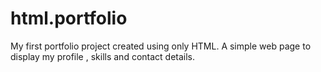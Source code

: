 # html.portfolio
My first portfolio project created using only HTML. A simple web page to display my profile , skills and contact details.
